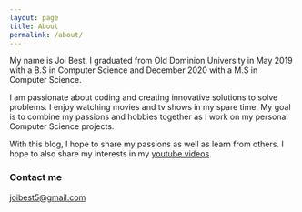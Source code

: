 ```yaml
---
layout: page
title: About
permalink: /about/
---
```


My name is Joi Best. I graduated from Old Dominion University in May 2019 with a B.S in Computer Science and December 2020 with a M.S in Computer Science.

I am passionate about coding and creating innovative solutions to solve problems. I enjoy watching movies and tv shows in my spare time. My goal is to combine my passions and hobbies together as I work on my personal Computer Science projects.

With this blog, I hope to share my passions as well as learn from others. I hope to also share my interests in my [youtube videos](https://www.youtube.com/channel/UCIQR4EkqTQxSQ3sz1hPXlig).

### Contact me

[joibest5@gmail.com](mailto:joibest5@gmail.com)